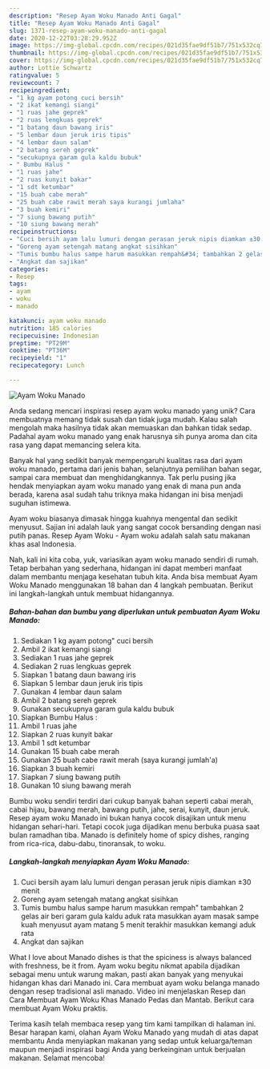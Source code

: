 ```yaml
---
description: "Resep Ayam Woku Manado Anti Gagal"
title: "Resep Ayam Woku Manado Anti Gagal"
slug: 1371-resep-ayam-woku-manado-anti-gagal
date: 2020-12-22T03:28:29.952Z
image: https://img-global.cpcdn.com/recipes/021d35fae9df51b7/751x532cq70/ayam-woku-manado-foto-resep-utama.jpg
thumbnail: https://img-global.cpcdn.com/recipes/021d35fae9df51b7/751x532cq70/ayam-woku-manado-foto-resep-utama.jpg
cover: https://img-global.cpcdn.com/recipes/021d35fae9df51b7/751x532cq70/ayam-woku-manado-foto-resep-utama.jpg
author: Lottie Schwartz
ratingvalue: 5
reviewcount: 7
recipeingredient:
- "1 kg ayam potong cuci bersih"
- "2 ikat kemangi siangi"
- "1 ruas jahe geprek"
- "2 ruas lengkuas geprek"
- "1 batang daun bawang iris"
- "5 lembar daun jeruk iris tipis"
- "4 lembar daun salam"
- "2 batang sereh geprek"
- "secukupnya garam gula kaldu bubuk"
- " Bumbu Halus "
- "1 ruas jahe"
- "2 ruas kunyit bakar"
- "1 sdt ketumbar"
- "15 buah cabe merah"
- "25 buah cabe rawit merah saya kurangi jumlaha"
- "3 buah kemiri"
- "7 siung bawang putih"
- "10 siung bawang merah"
recipeinstructions:
- "Cuci bersih ayam lalu lumuri dengan perasan jeruk nipis diamkan ±30 menit"
- "Goreng ayam setengah matang angkat sisihkan"
- "Tumis bumbu halus sampe harum masukkan rempah&#34; tambahkan 2 gelas air beri garam gula kaldu aduk rata masukkan ayam masak sampe kuah menyusut ayam matang 5 menit terakhir masukkan kemangi aduk rata"
- "Angkat dan sajikan"
categories:
- Resep
tags:
- ayam
- woku
- manado

katakunci: ayam woku manado 
nutrition: 185 calories
recipecuisine: Indonesian
preptime: "PT29M"
cooktime: "PT36M"
recipeyield: "1"
recipecategory: Lunch

---
```



![Ayam Woku Manado](https://img-global.cpcdn.com/recipes/021d35fae9df51b7/751x532cq70/ayam-woku-manado-foto-resep-utama.jpg)

Anda sedang mencari inspirasi resep ayam woku manado yang unik? Cara membuatnya memang tidak susah dan tidak juga mudah. Kalau salah mengolah maka hasilnya tidak akan memuaskan dan bahkan tidak sedap. Padahal ayam woku manado yang enak harusnya sih punya aroma dan cita rasa yang dapat memancing selera kita.

Banyak hal yang sedikit banyak mempengaruhi kualitas rasa dari ayam woku manado, pertama dari jenis bahan, selanjutnya pemilihan bahan segar, sampai cara membuat dan menghidangkannya. Tak perlu pusing jika hendak menyiapkan ayam woku manado yang enak di mana pun anda berada, karena asal sudah tahu triknya maka hidangan ini bisa menjadi suguhan istimewa.

Ayam woku biasanya dimasak hingga kuahnya mengental dan sedikit menyusut. Sajian ini adalah lauk yang sangat cocok bersanding dengan nasi putih panas. Resep Ayam Woku - Ayam woku adalah salah satu makanan khas asal Indonesia.


Nah, kali ini kita coba, yuk, variasikan ayam woku manado sendiri di rumah. Tetap berbahan yang sederhana, hidangan ini dapat memberi manfaat dalam membantu menjaga kesehatan tubuh kita. Anda bisa membuat Ayam Woku Manado menggunakan 18 bahan dan 4 langkah pembuatan. Berikut ini langkah-langkah untuk membuat hidangannya.

<!--inarticleads1-->

##### Bahan-bahan dan bumbu yang diperlukan untuk pembuatan Ayam Woku Manado:

1. Sediakan 1 kg ayam potong&#34; cuci bersih
1. Ambil 2 ikat kemangi siangi
1. Sediakan 1 ruas jahe geprek
1. Sediakan 2 ruas lengkuas geprek
1. Siapkan 1 batang daun bawang iris
1. Siapkan 5 lembar daun jeruk iris tipis
1. Gunakan 4 lembar daun salam
1. Ambil 2 batang sereh geprek
1. Gunakan secukupnya garam gula kaldu bubuk
1. Siapkan  Bumbu Halus :
1. Ambil 1 ruas jahe
1. Siapkan 2 ruas kunyit bakar
1. Ambil 1 sdt ketumbar
1. Gunakan 15 buah cabe merah
1. Gunakan 25 buah cabe rawit merah (saya kurangi jumlah&#39;a)
1. Siapkan 3 buah kemiri
1. Siapkan 7 siung bawang putih
1. Gunakan 10 siung bawang merah


Bumbu woku sendiri terdiri dari cukup banyak bahan seperti cabai merah, cabai hijau, bawang merah, bawang putih, jahe, serai, kunyit, daun jeruk. Resep ayam woku Manado ini bukan hanya cocok disajikan untuk menu hidangan sehari-hari. Tetapi cocok juga dijadikan menu berbuka puasa saat bulan ramadhan tiba. Manado is definitely home of spicy dishes, ranging from rica-rica, dabu-dabu, tinoransak, to woku. 

<!--inarticleads2-->

##### Langkah-langkah menyiapkan Ayam Woku Manado:

1. Cuci bersih ayam lalu lumuri dengan perasan jeruk nipis diamkan ±30 menit
1. Goreng ayam setengah matang angkat sisihkan
1. Tumis bumbu halus sampe harum masukkan rempah&#34; tambahkan 2 gelas air beri garam gula kaldu aduk rata masukkan ayam masak sampe kuah menyusut ayam matang 5 menit terakhir masukkan kemangi aduk rata
1. Angkat dan sajikan


What I love about Manado dishes is that the spiciness is always balanced with freshness, be it from. Ayam woku begitu nikmat apabila dijadikan sebagai menu untuk warung makan, pasti akan banyak yang menyukai hidangan khas dari Manado ini. Cara membuat ayam woku belanga manado dengan resep tradisional asli manado. Video ini menjelaskan Resep dan Cara Membuat Ayam Woku Khas Manado Pedas dan Mantab. Berikut cara membuat Ayam Woku praktis. 

Terima kasih telah membaca resep yang tim kami tampilkan di halaman ini. Besar harapan kami, olahan Ayam Woku Manado yang mudah di atas dapat membantu Anda menyiapkan makanan yang sedap untuk keluarga/teman maupun menjadi inspirasi bagi Anda yang berkeinginan untuk berjualan makanan. Selamat mencoba!
